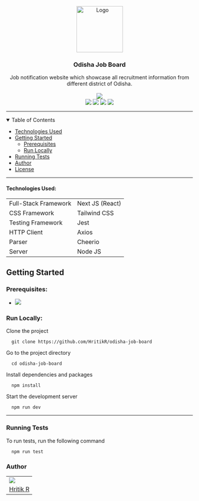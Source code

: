 <div align="center">
   <a href="https://github.com/HritikR/odisha-job-board">
      <img src="https://i.imgur.com/NxRIh7E.png" alt="Logo" width="125" height="125">
   </a>
</div>
<div align="center">
   <h3>Odisha Job Board</h3>
   Job notification website which showcase all recruitment information from different district of Odisha.
</div>
<br>
<div align="center">
   <img
      src="https://img.shields.io/badge/Made%20With%20%E2%9D%A4%EF%B8%8F%20By-Hritik%20R-blue?style=for-the-badge&logo=appveyor">
   <br>
   <img src="https://img.shields.io/badge/Next-black?style=for-the-badge&logo=next.js&logoColor=white">
   <img src="https://img.shields.io/badge/react-%2320232a.svg?style=for-the-badge&logo=react&logoColor=%2361DAFB">
   <img
      src="https://img.shields.io/badge/tailwindcss-%2338B2AC.svg?style=for-the-badge&logo=tailwind-css&logoColor=white">
   <img src="https://img.shields.io/badge/-jest-%23C21325?style=for-the-badge&logo=jest&logoColor=white">
</div>
<hr>
<details open="open">
   <summary>Table of Contents</summary>
   <ul>
      <li><a href="#technologies-used">Technologies Used</a></li>
      <li><a href="#getting-started">Getting Started</a>
         <ul>
            <li><a href="#prerequisites">Prerequisites</a></li>
            <li><a href="#run-locally">Run Locally</a></li>
         </ul>
      </li>
      <li><a href="#running-test">Running Tests</a></li>
      <li><a href="#author">Author</a></li>
      <li><a href="#license">License</a></li>
   </ul>

</details>
<hr>
<h4 id="technologies-used"> Technologies Used: </h4>
<table>
   <tr>
      <td>Full-Stack Framework</td>
      <td>Next JS (React)</td>
   </tr>
   <tr>
      <td>CSS Framework</td>
      <td>Tailwind CSS</td>
   </tr>
   <tr>
      <td>Testing Framework</td>
      <td>Jest</td>
   </tr>
   <tr>
      <td>HTTP Client</td>
      <td>Axios</td>
   </tr>
   <tr>
      <td>Parser</td>
      <td>Cheerio</td>
   </tr>
   <tr>
      <td>Server</td>
      <td>Node JS</td>
   </tr>
</table>
<h2 id="getting-started"> Getting Started </h2>
<h3 id="prerequisites"> Prerequisites: </h3>
<ul>
   <li><img src="https://img.shields.io/badge/node.js-6DA55F?style=for-the-badge&logo=node.js&logoColor=white"> </li>
</ul>
<h3 id="run-locally"> Run Locally: </h3>
<p> Clone the project</p>
<pre><code class="lang-bash">  git <span class="hljs-keyword">clone</span> <span class="hljs-title">https</span>://github.com/HritikR/odisha-job-board
</code></pre>
<p>Go to the project directory</p>
<pre><code class="lang-bash">  <span class="hljs-built_in">cd</span> odisha-job-board
</code></pre>
<p>Install dependencies and packages</p>
<pre><code class="lang-bash">  npm <span class="hljs-keyword">install</span>
</code></pre>
<p>Start the development server</p>
<pre><code class="lang-bash">  npm <span class="hljs-keyword">run</span><span class="bash"> dev</span>
</code></pre>

<hr>

<h3 id="running-test">Running Tests</h3>
<p>To run tests, run the following command</p>
<pre><code class="lang-bash">  npm <span class="hljs-keyword">run</span><span class="bash"> <span class="hljs-built_in">test</span></span>
</code></pre>

<h3 id="author"> Author </h3>
<table>
   <tr>
      <td><img src="https://avatars.githubusercontent.com/u/35923605?s=64"></td>
   </tr>
   <tr>
      <td><a href="http://github.com/HritikR">Hritik R</a></td>
   </tr>
</table>
